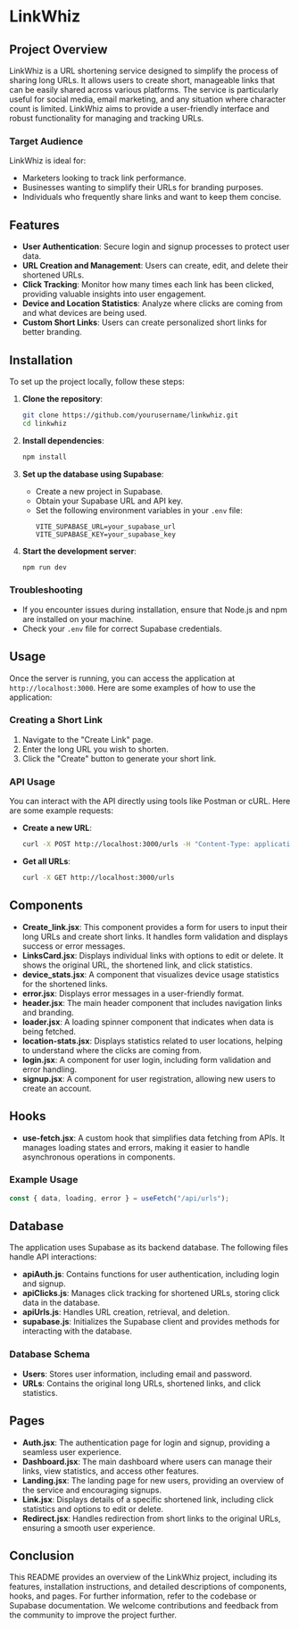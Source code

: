 # LinkWhiz

## Project Overview

LinkWhiz is a URL shortening service designed to simplify the process of sharing long URLs. It allows users to create short, manageable links that can be easily shared across various platforms. The service is particularly useful for social media, email marketing, and any situation where character count is limited. LinkWhiz aims to provide a user-friendly interface and robust functionality for managing and tracking URLs.

### Target Audience

LinkWhiz is ideal for:

- Marketers looking to track link performance.
- Businesses wanting to simplify their URLs for branding purposes.
- Individuals who frequently share links and want to keep them concise.

## Features

- **User Authentication**: Secure login and signup processes to protect user data.
- **URL Creation and Management**: Users can create, edit, and delete their shortened URLs.
- **Click Tracking**: Monitor how many times each link has been clicked, providing valuable insights into user engagement.
- **Device and Location Statistics**: Analyze where clicks are coming from and what devices are being used.
- **Custom Short Links**: Users can create personalized short links for better branding.

## Installation

To set up the project locally, follow these steps:

1. **Clone the repository**:

   ```bash
   git clone https://github.com/yourusername/linkwhiz.git
   cd linkwhiz
   ```

2. **Install dependencies**:

   ```bash
   npm install
   ```

3. **Set up the database using Supabase**:

   - Create a new project in Supabase.
   - Obtain your Supabase URL and API key.
   - Set the following environment variables in your `.env` file:
     ```
     VITE_SUPABASE_URL=your_supabase_url
     VITE_SUPABASE_KEY=your_supabase_key
     ```

4. **Start the development server**:
   ```bash
   npm run dev
   ```

### Troubleshooting

- If you encounter issues during installation, ensure that Node.js and npm are installed on your machine.
- Check your `.env` file for correct Supabase credentials.

## Usage

Once the server is running, you can access the application at `http://localhost:3000`. Here are some examples of how to use the application:

### Creating a Short Link

1. Navigate to the "Create Link" page.
2. Enter the long URL you wish to shorten.
3. Click the "Create" button to generate your short link.

### API Usage

You can interact with the API directly using tools like Postman or cURL. Here are some example requests:

- **Create a new URL**:

  ```bash
  curl -X POST http://localhost:3000/urls -H "Content-Type: application/json" -d '{"longUrl": "https://example.com"}'
  ```

- **Get all URLs**:
  ```bash
  curl -X GET http://localhost:3000/urls
  ```

## Components

- **Create_link.jsx**: This component provides a form for users to input their long URLs and create short links. It handles form validation and displays success or error messages.
- **LinksCard.jsx**: Displays individual links with options to edit or delete. It shows the original URL, the shortened link, and click statistics.
- **device_stats.jsx**: A component that visualizes device usage statistics for the shortened links.
- **error.jsx**: Displays error messages in a user-friendly format.
- **header.jsx**: The main header component that includes navigation links and branding.
- **loader.jsx**: A loading spinner component that indicates when data is being fetched.
- **location-stats.jsx**: Displays statistics related to user locations, helping to understand where the clicks are coming from.
- **login.jsx**: A component for user login, including form validation and error handling.
- **signup.jsx**: A component for user registration, allowing new users to create an account.

## Hooks

- **use-fetch.jsx**: A custom hook that simplifies data fetching from APIs. It manages loading states and errors, making it easier to handle asynchronous operations in components.

### Example Usage

```javascript
const { data, loading, error } = useFetch("/api/urls");
```

## Database

The application uses Supabase as its backend database. The following files handle API interactions:

- **apiAuth.js**: Contains functions for user authentication, including login and signup.
- **apiClicks.js**: Manages click tracking for shortened URLs, storing click data in the database.
- **apiUrls.js**: Handles URL creation, retrieval, and deletion.
- **supabase.js**: Initializes the Supabase client and provides methods for interacting with the database.

### Database Schema

- **Users**: Stores user information, including email and password.
- **URLs**: Contains the original long URLs, shortened links, and click statistics.

## Pages

- **Auth.jsx**: The authentication page for login and signup, providing a seamless user experience.
- **Dashboard.jsx**: The main dashboard where users can manage their links, view statistics, and access other features.
- **Landing.jsx**: The landing page for new users, providing an overview of the service and encouraging signups.
- **Link.jsx**: Displays details of a specific shortened link, including click statistics and options to edit or delete.
- **Redirect.jsx**: Handles redirection from short links to the original URLs, ensuring a smooth user experience.

## Conclusion

This README provides an overview of the LinkWhiz project, including its features, installation instructions, and detailed descriptions of components, hooks, and pages. For further information, refer to the codebase or Supabase documentation. We welcome contributions and feedback from the community to improve the project further.
